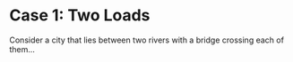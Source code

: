 # Case 1: Two Loads

Consider a city that lies between two rivers with a bridge crossing each of them...